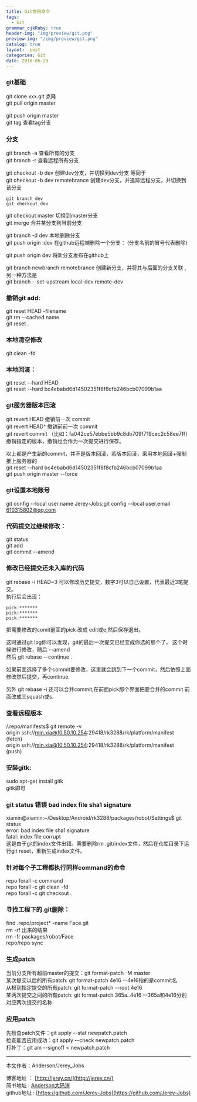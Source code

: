 ```yaml
---
title: Git常用命令
tags:
  - Git
grammar_cjkRuby: true
header-img: "img/preview/git.png"
preview-img: "/img/preview/git.png"
catalog: true
layout:  post
categories: Git
date: 2016-06-29
---
```


### git基础
git clone xxx.git      克隆
<br>git pull origin master    
<br>git push origin master
<br>git tag 查看tag分支

### 分支
git branch -a 查看所有的分支
<br>git branch -r 查看远程所有分支

git checkout -b dev 创建dev分支，并切换到dev分支 等同于<br>
git checkout -b dev remotebrance 创建dev分支，并追踪远程分支，并切换到该分支

```
git branch dev
git checkout dev
```
git checkout master 切换到master分支
<br>git merge <name> 合并某分支到当前分支

git branch -d dev 本地删除分支
<br>git push origin :dev 在github远程端删除一个分支： (分支名前的冒号代表删除)

git push origin dev 将新分支发布在github上

git branch newbranch remotebrance 创建新分支，并将其与后面的分支关联 ,另一种方法是 <br>
git branch --set-upstream local-dev remote-dev

### 撤销git add:
git reset HEAD -filename
<br>git rm --cached name
<br>git reset .

### 本地清空修改
git clean -fd

### 本地回滚：
git reset --hard HEAD
<br>git reset --hard bc4ebabd6d14502351f8f8cfb246bcb07099b1aa


### git服务器版本回滚
 git revert HEAD                  撤销前一次 commit
 <br>git revert HEAD^               撤销前前一次 commit
 <br>git revert commit （比如：fa042ce57ebbe5bb9c8db709f719cec2c58ee7ff）撤销指定的版本，撤销也会作为一次提交进行保存。

 以上都是产生新的commit，并不是版本回滚，若版本回滚，采用本地回滚+强制推上服务器的
 <br>git reset --hard bc4ebabd6d14502351f8f8cfb246bcb07099b1aa
 <br>git push origin master --force

### git设置本地账号
git config --local user.name Jerey-Jobs;git config --local user.email 610315802@qq.com

### 代码提交过继续修改：
git status
<br>git add
<br>git commit --amend

### 修改已经提交还未入库的代码
git rebase -i HEAD~3  可以修改历史提交，数字3可以自己设置，代表最近3笔提交。 <br>
执行后会出现：
```
pick:*******  
pick:*******
pick:*******
```
把需要修改的comit前面的pick 改成 edit或e,然后保存退出。

这时通过git log你可以发现，git的最后一次提交已经变成你选的那个了， 这个时候进行修改，随后 --amend <br>
然后 git rebase --continue .

如果前面选择了多个commit要修改，这里就会跳到下一个commit，然后依照上面修改然后提交，再continue.

另外 git rebase -i 还可以合并commit,在前面pick那个界面把要合并的commit 前面改成三squash或s.

### 查看远程版本
/.repo/manifests$ git remote -v
<br>origin	ssh://min.xia@10.50.10.254:29418/rk3288/rk/platform/manifest (fetch)
<br>origin	ssh://min.xia@10.50.10.254:29418/rk3288/rk/platform/manifest (push)

### 安装gitk:
sudo apt-get install gitk
<br>gitk即可

### git status 错误 bad index file sha1 signature
xiamin@xiamin:~/Desktop/Android/rk3288/packages/robot/Settings$ git status
<br>error: bad index file sha1 signature
<br>fatal: index file corrupt
<br>这是由于git的index文件出错。需要删除rm .git/index文件，然后在仓库目录下运行git reset，重新生成index文件。

### 针对每个子工程都执行同样command的命令
repo forall -c command
<br>repo forall -c git clean -fd
<br>repo forall -c git checkout .


### 寻找工程下的.git删除：
find .repo/project* -name Face.git
<br>rm -rf 出来的结果
<br>rm -fr packages/robot/Face
<br>repo/repo sync

### 生成patch
当前分支所有超前master的提交：git format-patch -M master
<br>某次提交以后的所有patch: git format-patch 4e16 --4e16指的是commit名
<br>从根到指定提交的所有patch: git format-patch --root 4e16
<br>某两次提交之间的所有patch: git format-patch 365a..4e16 --365a和4e16分别对应两次提交的名称

### 应用patch
先检查patch文件：git apply --stat newpatch.patch
<br>检查能否应用成功：git apply --check newpatch.patch
<br>打补丁：git am --signoff < newpatch.patch


----------
本文作者：Anderson/Jerey_Jobs

博客地址   ： [http://jerey.cn/](http://jerey.cn/)<br>
简书地址   :  [Anderson大码渣](http://www.jianshu.com/users/016a5ba708a0/latest_articles)<br>
github地址 :  [https://github.com/Jerey-Jobs](https://github.com/Jerey-Jobs)
